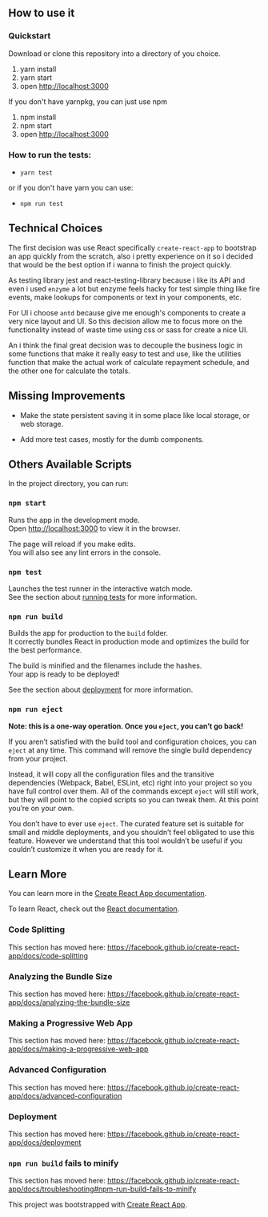 ## How to use it

### Quickstart

Download or clone this repository into a directory of you choice.

1.  yarn install
2.  yarn start
3.  open <http://localhost:3000>

If you don't have yarnpkg, you can just use npm

1.  npm install
2.  npm start
3.  open <http://localhost:3000>

### How to run the tests:

-   `yarn test`

or if you don't have yarn you can use:

-   `npm run test`

## Technical Choices

The first decision was use React specifically `create-react-app` to bootstrap an app quickly from the scratch, also i pretty experience on it so i decided that would be the best option if i wanna to finish the project quickly.

As testing library jest and react-testing-library because i like its API and even i used `enzyme` a lot but enzyme feels hacky for test simple thing like fire events, make lookups for components or text in your components, etc.

For UI i choose `antd` because give me enough's components to create a very nice layout and UI. So this decision allow me to focus more on the functionality instead of waste time using css or sass for create a nice UI.

An i think the final great decision was to decouple the business logic in some functions that make it really easy to test and use, like the utilities function that make the actual work of calculate repayment schedule, and the other one for calculate the totals.

## Missing Improvements

-   Make the state persistent saving it in some place like local storage, or web storage.

-   Add more test cases, mostly for the dumb components.

## Others Available Scripts

In the project directory, you can run:

### `npm start`

Runs the app in the development mode.<br>
Open <http://localhost:3000> to view it in the browser.

The page will reload if you make edits.<br>
You will also see any lint errors in the console.

### `npm test`

Launches the test runner in the interactive watch mode.<br>
See the section about [running tests](https://facebook.github.io/create-react-app/docs/running-tests) for more information.

### `npm run build`

Builds the app for production to the `build` folder.<br>
It correctly bundles React in production mode and optimizes the build for the best performance.

The build is minified and the filenames include the hashes.<br>
Your app is ready to be deployed!

See the section about [deployment](https://facebook.github.io/create-react-app/docs/deployment) for more information.

### `npm run eject`

**Note: this is a one-way operation. Once you `eject`, you can’t go back!**

If you aren’t satisfied with the build tool and configuration choices, you can `eject` at any time. This command will remove the single build dependency from your project.

Instead, it will copy all the configuration files and the transitive dependencies (Webpack, Babel, ESLint, etc) right into your project so you have full control over them. All of the commands except `eject` will still work, but they will point to the copied scripts so you can tweak them. At this point you’re on your own.

You don’t have to ever use `eject`. The curated feature set is suitable for small and middle deployments, and you shouldn’t feel obligated to use this feature. However we understand that this tool wouldn’t be useful if you couldn’t customize it when you are ready for it.

## Learn More

You can learn more in the [Create React App documentation](https://facebook.github.io/create-react-app/docs/getting-started).

To learn React, check out the [React documentation](https://reactjs.org/).

### Code Splitting

This section has moved here: <https://facebook.github.io/create-react-app/docs/code-splitting>

### Analyzing the Bundle Size

This section has moved here: <https://facebook.github.io/create-react-app/docs/analyzing-the-bundle-size>

### Making a Progressive Web App

This section has moved here: <https://facebook.github.io/create-react-app/docs/making-a-progressive-web-app>

### Advanced Configuration

This section has moved here: <https://facebook.github.io/create-react-app/docs/advanced-configuration>

### Deployment

This section has moved here: <https://facebook.github.io/create-react-app/docs/deployment>

### `npm run build` fails to minify

This section has moved here: <https://facebook.github.io/create-react-app/docs/troubleshooting#npm-run-build-fails-to-minify>

This project was bootstrapped with [Create React App](https://github.com/facebook/create-react-app).
